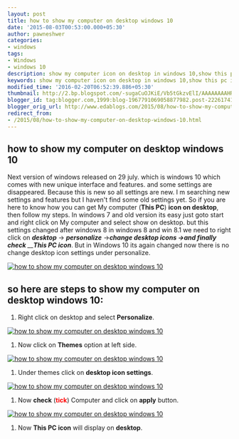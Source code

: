 ```yaml
---
layout: post
title: how to show my computer on desktop windows 10
date: '2015-08-03T00:53:00.000+05:30'
author: pawneshwer
categories:
- windows
tags:
- Windows
- windows 10
description: show my computer icon on desktop in windows 10,show this pc icon on desktop in windows 10,show computer icon on desktop in windows 10, windows 10 tweaks
keywords: show my computer icon on desktop in windows 10,show this pc icon on desktop in windows 10,show computer icon on desktop in windows 10, windows 10 tweaks
modified_time: '2016-02-20T06:52:39.886+05:30'
thumbnail: http://2.bp.blogspot.com/-sugaCuOJKiE/Vb5tGkzvElI/AAAAAAAAHR8/4lv8mexkhIg/s72-c/show-my-computer-on-desktop-windows-10-logo.PNG
blogger_id: tag:blogger.com,1999:blog-1967791069058877982.post-2226174117984697094
blogger_orig_url: http://www.edablogs.com/2015/08/how-to-show-my-computer-on-desktop-windows-10.html
redirect_from:
- /2015/08/how-to-show-my-computer-on-desktop-windows-10.html
---
```


## how to show my computer on desktop windows 10

Next version of windows released on 29 july. which is windows 10 which comes with new unique interface and features. and some settings are disappeared. Because this is new so all settings are new. I m searching new settings and features but I haven't find some old settings yet. So if you are here to know how you can get My computer (**This PC**) **icon on desktop**, then follow my steps. In windows 7 and old version its easy just goto start and right click on My computer and select show on desktop. but this settings changed after windows 8 in windows 8 and win 8.1 we need to right click on _**desktop**_ -> _**personalize**_ ->_**change desktop icons ->and finally check** __**This PC icon**_. But in Windows 10 its again changed now there is no change desktop icon settings under personalize.

[![how to show my computer on desktop windows 10](http://2.bp.blogspot.com/-sugaCuOJKiE/Vb5tGkzvElI/AAAAAAAAHR8/4lv8mexkhIg/s320/show-my-computer-on-desktop-windows-10-logo.PNG "how to show my computer on desktop windows 10")](http://2.bp.blogspot.com/-sugaCuOJKiE/Vb5tGkzvElI/AAAAAAAAHR8/4lv8mexkhIg/s1600/show-my-computer-on-desktop-windows-10-logo.PNG)

## so here are steps to show my computer on desktop windows 10:

1.  Right click on desktop and select **Personalize**.

[![how to show my computer on desktop windows 10](http://2.bp.blogspot.com/-BfUWj-btK10/Vb5tMIb9LYI/AAAAAAAAHSg/yYI1Vd3ns8A/s320/show-my-computer-on-desktop-windows-10.png "how to show my computer on desktop windows 10")](http://2.bp.blogspot.com/-BfUWj-btK10/Vb5tMIb9LYI/AAAAAAAAHSg/yYI1Vd3ns8A/s1600/show-my-computer-on-desktop-windows-10.png)

1.  Now click on **Themes** option at left side.

[![how to show my computer on desktop windows 10](http://4.bp.blogspot.com/-wcr-aixJuRQ/Vb5tJgEvKrI/AAAAAAAAHSQ/AOTTTnqnBWo/s320/show-my-computer-on-desktop-windows-10-2.png "how to show my computer on desktop windows 10")](http://4.bp.blogspot.com/-wcr-aixJuRQ/Vb5tJgEvKrI/AAAAAAAAHSQ/AOTTTnqnBWo/s1600/show-my-computer-on-desktop-windows-10-2.png)

1.  Under themes click on **desktop icon settings**.

[![how to show my computer on desktop windows 10](http://2.bp.blogspot.com/-iDcT9xHH6Us/Vb5tJ0ii0pI/AAAAAAAAHSU/uSGY02oKs_E/s320/show-my-computer-on-desktop-windows-10-3.png "how to show my computer on desktop windows 10")](http://2.bp.blogspot.com/-iDcT9xHH6Us/Vb5tJ0ii0pI/AAAAAAAAHSU/uSGY02oKs_E/s1600/show-my-computer-on-desktop-windows-10-3.png)

1.  Now **check** (<span style="color: red;">**tick**</span>) Computer and click on **apply** button.

[![how to show my computer on desktop windows 10](http://3.bp.blogspot.com/-ib1wkDRacsI/Vb5tKNm88FI/AAAAAAAAHSY/5SPojY1jDRw/s320/show-my-computer-on-desktop-windows-10-4.png "how to show my computer on desktop windows 10")](http://3.bp.blogspot.com/-ib1wkDRacsI/Vb5tKNm88FI/AAAAAAAAHSY/5SPojY1jDRw/s1600/show-my-computer-on-desktop-windows-10-4.png)

1.  Now **This PC icon** will display on **desktop**.